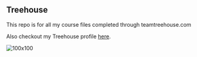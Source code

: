 ## Treehouse

This repo is for all my course files completed through teamtreehouse.com

Also checkout my Treehouse profile [here](https://teamtreehouse.com/janolaboork).

![100x100](https://user-images.githubusercontent.com/37771346/43070171-6839c682-8e6f-11e8-8642-3ba3c655c291.png)
